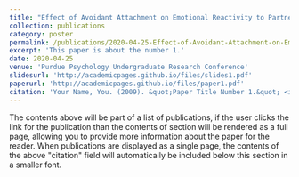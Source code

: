 ```yaml
---
title: "Effect of Avoidant Attachment on Emotional Reactivity to Partner's Face"
collection: publications
category: poster
permalink: /publications/2020-04-25-Effect-of-Avoidant-Attachment-on-Emotional-Reactivity-to-Partner's-Face
excerpt: 'This paper is about the number 1.'
date: 2020-04-25
venue: 'Purdue Psychology Undergraduate Research Conference'
slidesurl: 'http://academicpages.github.io/files/slides1.pdf'
paperurl: 'http://academicpages.github.io/files/paper1.pdf'
citation: 'Your Name, You. (2009). &quot;Paper Title Number 1.&quot; <i>Journal 1</i>. 1(1).'
---
```


The contents above will be part of a list of publications, if the user clicks the link for the publication than the contents of section will be rendered as a full page, allowing you to provide more information about the paper for the reader. When publications are displayed as a single page, the contents of the above "citation" field will automatically be included below this section in a smaller font.
